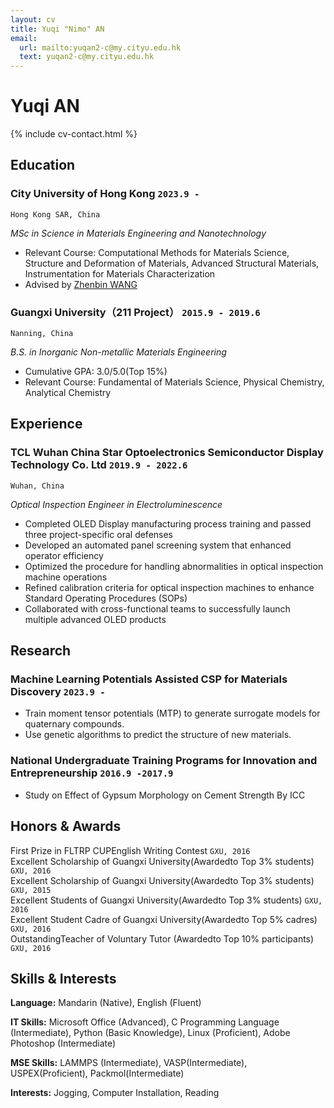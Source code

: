 ```yaml
---
layout: cv
title: Yuqi "Nimo" AN
email:
  url: mailto:yuqan2-c@my.cityu.edu.hk
  text: yuqan2-c@my.cityu.edu.hk
---
```


# Yuqi **AN**

<!--
include contact information from the front matter
Supported arguments:
    - homepage: url, text
    - phone
    - email
-->

{% include cv-contact.html %}

## Education

### **City University of Hong Kong** `2023.9 -`

```
Hong Kong SAR, China
```

*MSc in Science in Materials Engineering and Nanotechnology*
- Relevant Course: Computational Methods for Materials Science, Structure and Deformation of Materials, Advanced Structural Materials, 	Instrumentation for Materials Characterization
- Advised by [Zhenbin WANG](https://www.cityu.edu.hk/mse/people/mse-faculty/wang-zhenbin)

### **Guangxi University（211 Project）** `2015.9 - 2019.6`

```
Nanning, China
```

*B.S. in Inorganic Non-metallic Materials Engineering*
- Cumulative GPA: 3.0/5.0(Top 15%)
- Relevant Course: Fundamental of Materials Science, Physical Chemistry, Analytical Chemistry

## Experience

### **TCL Wuhan China Star Optoelectronics Semiconductor Display Technology Co. Ltd** `2019.9 - 2022.6`

```
Wuhan, China
```

*Optical Inspection Engineer in Electroluminescence*
- Completed OLED Display manufacturing process training and passed three project-specific oral defenses
- Developed an automated panel screening system that enhanced operator efficiency
- Optimized the procedure for handling abnormalities in optical inspection machine operations
- Refined calibration criteria for optical inspection machines to enhance Standard Operating Procedures (SOPs)
- Collaborated with cross-functional teams to successfully launch multiple advanced OLED products


## Research 

### **Machine Learning Potentials Assisted CSP for Materials Discovery** `2023.9 -`
- Train moment tensor potentials (MTP) to generate surrogate models for quaternary compounds.
- Use genetic algorithms to predict the structure of new materials.

### **National Undergraduate Training Programs for Innovation and Entrepreneurship** `2016.9 -2017.9`
- Study on Effect of Gypsum Morphology on Cement Strength By ICC


## Honors & Awards

First Prize in FLTRP CUPEnglish Writing Contest `GXU, 2016` <br>
Excellent Scholarship of Guangxi University(Awardedto Top 3% students) `GXU, 2016` <br>
Excellent Scholarship of Guangxi University(Awardedto Top 3% students) `GXU, 2015` <br>
Excellent Students of Guangxi University(Awardedto Top 3% students) `GXU, 2016` <br>
Excellent Student Cadre of Guangxi University(Awardedto Top 5% cadres) `GXU, 2016` <br>
OutstandingTeacher of Voluntary Tutor (Awardedto Top 10% participants) `GXU, 2016` <br>

## Skills & Interests

**Language:** Mandarin (Native), English (Fluent)

**IT Skills:** Microsoft Office (Advanced), C Programming Language (Intermediate), Python (Basic Knowledge), Linux (Proficient), Adobe Photoshop (Intermediate)

**MSE Skills:** LAMMPS (Intermediate), VASP(Intermediate), USPEX(Proficient), Packmol(Intermediate)

**Interests:** Jogging, Computer Installation, Reading


<!-- ### Footer

Last updated: May 2013 -->
